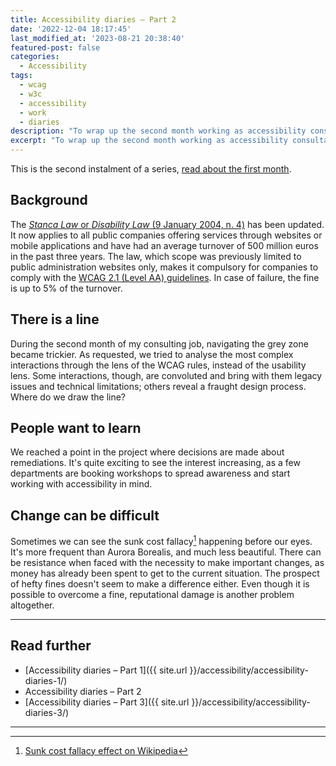 ```yaml
---
title: Accessibility diaries – Part 2
date: '2022-12-04 18:17:45'
last_modified_at: '2023-08-21 20:38:40'
featured-post: false
categories:
  - Accessibility
tags:
  - wcag
  - w3c
  - accessibility
  - work
  - diaries
description: "To wrap up the second month working as accessibility consultant for Italy’s top bank, I’m sharing a few things I learned."
excerpt: "To wrap up the second month working as accessibility consultant for Italy’s top bank, I’m sharing a few things I learned."
---
```

This is the second instalment of a series, [read about the first month](https://silviamaggidesign.com/accessibility/accessibility-diaries-1/).

## Background
The [_Stanca Law_ or _Disability Law_ (9 January 2004, n. 4)](https://www.agid.gov.it/it/design-servizi/accessibilita "read the law text: beware, it's in Italian") has been updated. It now applies to all public companies offering services through websites or mobile applications and have had an average turnover of 500 million euros in the past three years. The law, which scope was previously limited to public administration websites only, makes it compulsory for companies to comply with the [WCAG 2.1 (Level AA) guidelines](https://www.w3.org/WAI/WCAG21/quickref/?showtechniques=133%2C332%2C333&currentsidebar=%23col_overview&levels=aaa#principle1). In case of failure, the fine is up to 5% of the turnover.

## There is a line
During the second month of my consulting job, navigating the grey zone became trickier. As requested, we tried to analyse the most complex interactions through the lens of the WCAG rules, instead of the usability lens. Some interactions, though, are convoluted and bring with them legacy issues and technical limitations; others reveal a fraught design process. Where do we draw the line?

## People want to learn
We reached a point in the project where decisions are made about remediations. It's quite exciting to see the interest increasing, as a few departments are booking workshops to spread awareness and start working with accessibility in mind.

## Change can be difficult
Sometimes we can see the sunk cost fallacy[^sunk-cost] happening before our eyes. It's more frequent than Aurora Borealis, and much less beautiful. There can be resistance when faced with the necessity to make important changes, as money has already been spent to get to the current situation. The prospect of hefty fines doesn't seem to make a difference either. Even though it is possible to overcome a fine, reputational damage is another problem altogether.

---
## Read further

- [Accessibility diaries – Part 1]({{ site.url }}/accessibility/accessibility-diaries-1/)
- Accessibility diaries – Part 2
- [Accessibility diaries – Part 3]({{ site.url }}/accessibility/accessibility-diaries-3/)

---
[^sunk-cost]: [Sunk cost fallacy effect on Wikipedia](https://en.wikipedia.org/wiki/Sunk_cost#Fallacy_effect)